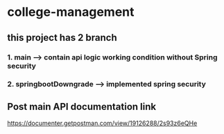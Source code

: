 # college-management

## this project has 2 branch 
### 1. main --> contain api logic working condition without Spring security
### 2. springbootDowngrade -->  implemented spring security

## Post main API documentation link
https://documenter.getpostman.com/view/19126288/2s93z6eQHe
